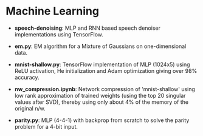 # Machine Learning

* __speech-denoising__: MLP and RNN based speech denoiser implementations using TensorFlow.

* __em.py__: EM algorithm for a Mixture of Gaussians on one-dimensional data.

* __mnist-shallow.py__: TensorFlow implementation of MLP (1024x5) using ReLU activation, He initialization and Adam optimization giving over 98% accuracy.

* __nw_compression.ipynb__: Network compression of 'mnist-shallow' using low rank approximation of trained weights (using the top 20 singular values after SVD), thereby using only about 4% of the memory of the original n/w.

* __parity.py__: MLP (4-4-1) with backprop from scratch to solve the parity problem for a 4-bit input.


